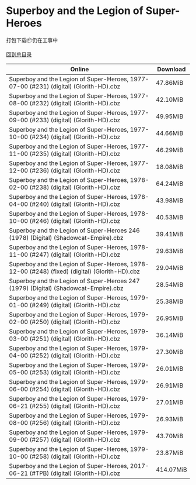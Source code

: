 # Superboy and the Legion of Super-Heroes

打包下载📦仍在工事中

[回到总目录](/Catalogs.md)







Online | Download
--- | ---
Superboy and the Legion of Super-Heroes, 1977-07-00 (#231) (digital) (Glorith-HD).cbz | 47.86MiB
Superboy and the Legion of Super-Heroes, 1977-08-00 (#232) (digital) (Glorith-HD).cbz | 42.10MiB
Superboy and the Legion of Super-Heroes, 1977-09-00 (#233) (digital) (Glorith-HD).cbz | 49.95MiB
Superboy and the Legion of Super-Heroes, 1977-10-00 (#234) (digital) (Glorith-HD).cbz | 44.66MiB
Superboy and the Legion of Super-Heroes, 1977-11-00 (#235) (digital) (Glorith-HD).cbz | 46.29MiB
Superboy and the Legion of Super-Heroes, 1977-12-00 (#236) (digital) (Glorith-HD).cbz | 18.08MiB
Superboy and the Legion of Super-Heroes, 1978-02-00 (#238) (digital) (Glorith-HD).cbz | 64.24MiB
Superboy and the Legion of Super-Heroes, 1978-04-00 (#240) (digital) (Glorith-HD).cbz | 43.98MiB
Superboy and the Legion of Super-Heroes, 1978-10-00 (#246) (digital) (Glorith-HD).cbz | 40.53MiB
Superboy and the Legion of Super-Heroes 246 (1978) (Digital) (Shadowcat-Empire).cbz | 39.41MiB
Superboy and the Legion of Super-Heroes, 1978-11-00 (#247) (digital) (Glorith-HD).cbz | 29.63MiB
Superboy and the Legion of Super-Heroes, 1978-12-00 (#248) (fixed) (digital) (Glorith-HD).cbz | 29.04MiB
Superboy and the Legion of Super-Heroes 247 (1979) (Digital) (Shadowcat-Empire).cbz | 28.54MiB
Superboy and the Legion of Super-Heroes, 1979-01-00 (#249) (digital) (Glorith-HD).cbz | 25.38MiB
Superboy and the Legion of Super-Heroes, 1979-02-00 (#250) (digital) (Glorith-HD).cbz | 26.95MiB
Superboy and the Legion of Super-Heroes, 1979-03-00 (#251) (digital) (Glorith-HD).cbz | 36.14MiB
Superboy and the Legion of Super-Heroes, 1979-04-00 (#252) (digital) (Glorith-HD).cbz | 27.30MiB
Superboy and the Legion of Super-Heroes, 1979-05-00 (#253) (digital) (Glorith-HD).cbz | 26.01MiB
Superboy and the Legion of Super-Heroes, 1979-06-00 (#254) (digital) (Glorith-HD).cbz | 26.91MiB
Superboy and the Legion of Super-Heroes, 1979-06-21 (#255) (digital) (Glorith-HD).cbz | 27.01MiB
Superboy and the Legion of Super-Heroes, 1979-08-00 (#256) (digital) (Glorith-HD).cbz | 26.93MiB
Superboy and the Legion of Super-Heroes, 1979-09-00 (#257) (digital) (Glorith-HD).cbz | 43.70MiB
Superboy and the Legion of Super-Heroes, 1979-10-00 (#258) (digital) (Glorith-HD).cbz | 23.87MiB
Superboy and the Legion of Super-Heroes, 2017-06-21 (#TPB) (digital) (Glorith-HD).cbz | 414.07MiB